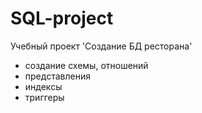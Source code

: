 # SQL-project
Учебный проект  'Создание БД ресторана'
- создание схемы, отношений
- представления
- индексы
- триггеры
